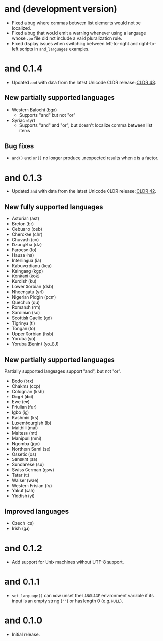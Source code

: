 # and (development version)

* Fixed a bug where commas between list elements would not be localized.
* Fixed a bug that would emit a warning whenever using a language whose `.po` file did not include a valid pluralization rule.
* Fixed display issues when switching between left-to-right and right-to-left scripts in `and_languages` examples.

# and 0.1.4

* Updated `and` with data from the latest Unicode CLDR release: [CLDR 43](https://cldr.unicode.org/index/downloads/cldr-43).

## New partially supported languages

* Western Balochi (bgn)
	* Supports "and" but not "or"
* Syriac (syr)
	* Supports "and" and "or", but doesn't localize comma between list items
	
## Bug fixes

* `and()` and `or()` no longer produce unexpected results when `x` is a factor.

# and 0.1.3

* Updated `and` with data from the latest Unicode CLDR release: [CLDR 42](https://cldr.unicode.org/index/downloads/cldr-42).

## New fully supported languages
* Asturian (ast)
* Breton (br)
* Cebuano (ceb)
* Cherokee (chr)
* Chuvash (cv)
* Dzongkha (dz)
* Faroese (fo)
* Hausa (ha)
* Interlingua (ia)
* Kabuverdianu (kea)
* Kaingang (kgp)
* Konkani (kok)
* Kurdish (ku)
* Lower Sorbian (dsb)
* Nheengatu (yrl)
* Nigerian Pidgin (pcm)
* Quechua (qu)
* Romansh (rm)
* Sardinian (sc)
* Scottish Gaelic (gd)
* Tigrinya (ti)
* Tongan (to)
* Upper Sorbian (hsb)
* Yoruba (yo)
* Yoruba (Benin) (yo_BJ)

## New partially supported languages
Partially supported languages support "and", but not "or".

* Bodo (brx)
* Chakma (ccp)
* Colognian (ksh)
* Dogri (doi)
* Ewe (ee)
* Friulian (fur)
* Igbo (ig)
* Kashmiri (ks)
* Luxembourgish (lb)
* Maithili (mai)
* Maltese (mt)
* Manipuri (mni)
* Ngomba (jgo)
* Northern Sami (se)
* Ossetic (os)
* Sanskrit (sa)
* Sundanese (su)
* Swiss German (gsw)
* Tatar (tt)
* Walser (wae)
* Western Frisian (fy)
* Yakut (sah)
* Yiddish (yi)

## Improved languages
* Czech (cs)
* Irish (ga)

# and 0.1.2

* Add support for Unix machines without UTF-8 support.

# and 0.1.1

* `set_language()` can now unset the `LANGUAGE` environment variable if its input is an empty string (`""`) or has length 0 (e.g. `NULL`).

# and 0.1.0

* Initial release.
